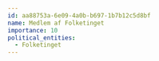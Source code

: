 ```yaml
---
id: aa88753a-6e09-4a0b-b697-1b7b12c5d8bf
name: Medlem af Folketinget
importance: 10
political_entities:
  - Folketinget
---
```

